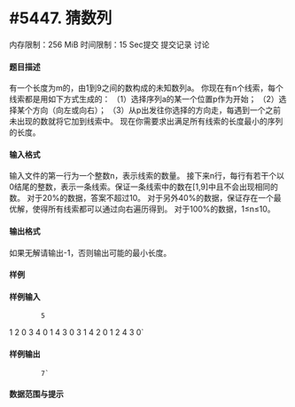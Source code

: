 
# #5447. 猜数列
内存限制：256 MiB 时间限制：15 Sec提交 提交记录 讨论
#### 题目描述
有一个长度为m的，由1到9之间的数构成的未知数列a。
你现在有n个线索，每个线索都是用如下方式生成的：
（1）选择序列a的某一个位置p作为开始；
（2）选择某个方向（向左或向右）；
（3）从p出发往你选择的方向走，每遇到一个之前未出现的数就将它加到线索中。
现在你需要求出满足所有线索的长度最小的序列的长度。

#### 输入格式
输入文件的第一行为一个整数n，表示线索的数量。
接下来n行，每行有若干个以0结尾的整数，表示一条线索。保证一条线索中的数在[1,9]中且不会出现相同的数。
对于20%的数据，答案不超过10。
对于另外40%的数据，保证存在一个最优解，使得所有线索都可以通过向右遍历得到。
对于100%的数据，1≤n≤10。

#### 输出格式
如果无解请输出-1，否则输出可能的最小长度。

#### 样例

#### 样例输入

			5
1 2 0
3 4 0
1 4 3 0
3 1 4 2 0
1 2 4 3 0`
#### 样例输出

			7`
#### 数据范围与提示

